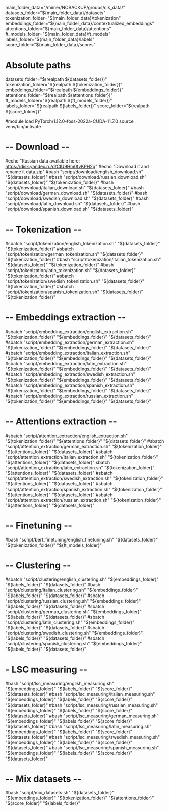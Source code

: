 main_folder_data="/mimer/NOBACKUP/groups/cik_data/"
datasets_folder="${main_folder_data}/datasets"
tokenization_folder="${main_folder_data}/tokenization"
embeddings_folder="${main_folder_data}/contextualized_embeddings"
attentions_folder="${main_folder_data}/attentions"
ft_models_folder="${main_folder_data}/ft_models"
labels_folder="${main_folder_data}/labels"
score_folder="${main_folder_data}/scores"

# Absolute paths
datasets_folder="$(realpath ${datasets_folder})"
tokenization_folder="$(realpath ${tokenization_folder})"
embeddings_folder="$(realpath ${embeddings_folder})"
attentions_folder="$(realpath ${attentions_folder})"
ft_models_folder="$(realpath ${ft_models_folder})"
labels_folder="$(realpath ${labels_folder})"
score_folder="$(realpath ${score_folder})"

#module load PyTorch/1.12.0-foss-2022a-CUDA-11.7.0
source venv/bin/activate

# -- Download --
#echo "Russian data available here: https://disk.yandex.ru/d/CIU9Hm0tvKPH2g"
#echo "Download it and rename it data.zip"
#bash "script/download/english_download.sh" "${datasets_folder}"
#bash "script/download/russian_download.sh" "${datasets_folder}" "${tokenization_folder}"
#bash "script/download/italian_download.sh" "${datasets_folder}"
#bash "script/download/german_download.sh" "${datasets_folder}"
#bash "script/download/swedish_download.sh" "${datasets_folder}"
#bash "script/download/latin_download.sh" "${datasets_folder}"
#bash "script/download/spanish_download.sh" "${datasets_folder}"

# -- Tokenization --
#sbatch "script/tokenization/english_tokenization.sh" "${datasets_folder}" "${tokenization_folder}"
#sbatch "script/tokenization/german_tokenization.sh" "${datasets_folder}" "${tokenization_folder}"
#bash "script/tokenization/italian_tokenization.sh" "${datasets_folder}" "${tokenization_folder}"
#bash "script/tokenization/latin_tokenization.sh" "${datasets_folder}" "${tokenization_folder}"
#sbatch "script/tokenization/swedish_tokenization.sh" "${datasets_folder}" "${tokenization_folder}"
#sbatch "script/tokenization/spanish_tokenization.sh" "${datasets_folder}" "${tokenization_folder}"

# -- Embeddings extraction --
#sbatch "script/embedding_extraction/english_extraction.sh" "${tokenization_folder}" "${embeddings_folder}" "${datasets_folder}"
#sbatch "script/embedding_extraction/german_extraction.sh" "${tokenization_folder}" "${embeddings_folder}" "${datasets_folder}"
#sbatch "script/embedding_extraction/italian_extraction.sh" "${tokenization_folder}" "${embeddings_folder}" "${datasets_folder}"
#sbatch "script/embedding_extraction/latin_extraction.sh" "${tokenization_folder}" "${embeddings_folder}" "${datasets_folder}"
#sbatch "script/embedding_extraction/swedish_extraction.sh" "${tokenization_folder}" "${embeddings_folder}" "${datasets_folder}"
#sbatch "script/embedding_extraction/spanish_extraction.sh" "${tokenization_folder}" "${embeddings_folder}" "${datasets_folder}"
#sbatch "script/embedding_extraction/russian_extraction.sh" "${tokenization_folder}" "${embeddings_folder}" "${datasets_folder}"

# -- Attentions extraction --
#sbatch "script/attention_extraction/english_extraction.sh" "${tokenization_folder}" "${attentions_folder}" "${datasets_folder}"
#sbatch "script/attention_extraction/german_extraction.sh" "${tokenization_folder}" "${attentions_folder}" "${datasets_folder}"
#sbatch "script/attention_extraction/italian_extraction.sh" "${tokenization_folder}" "${attentions_folder}" "${datasets_folder}"
sbatch "script/attention_extraction/latin_extraction.sh" "${tokenization_folder}" "${attentions_folder}" "${datasets_folder}"
#sbatch "script/attention_extraction/swedish_extraction.sh" "${tokenization_folder}" "${attentions_folder}" "${datasets_folder}"
#sbatch "script/attention_extraction/spanish_extraction.sh" "${tokenization_folder}" "${attentions_folder}" "${datasets_folder}"
#sbatch "script/attention_extraction/russian_extraction.sh" "${tokenization_folder}" "${attentions_folder}" "${datasets_folder}"

# -- Finetuning --
#bash "script/bert_finetuning/english_finetuning.sh" "${datasets_folder}" "${tokenization_folder}" "${ft_models_folder}"

# -- Clustering --
#sbatch "script/clustering/english_clustering.sh" "${embeddings_folder}" "${labels_folder}" "${datasets_folder}"
#bash "script/clustering/italian_clustering.sh" "${embeddings_folder}" "${labels_folder}" "${datasets_folder}"
#sbatch "script/clustering/russian_clustering.sh" "${embeddings_folder}" "${labels_folder}" "${datasets_folder}"
#sbatch "script/clustering/german_clustering.sh" "${embeddings_folder}" "${labels_folder}" "${datasets_folder}"
#sbatch "script/clustering/latin_clustering.sh" "${embeddings_folder}" "${labels_folder}" "${datasets_folder}"
#sbatch "script/clustering/swedish_clustering.sh" "${embeddings_folder}" "${labels_folder}" "${datasets_folder}"
#sbatch "script/clustering/spanish_clustering.sh" "${embeddings_folder}" "${labels_folder}" "${datasets_folder}"

# - LSC measuring --
#bash "script/lsc_measuring/english_measuring.sh" "${embeddings_folder}" "${labels_folder}" "${score_folder}" "${datasets_folder}"
#bash "script/lsc_measuring/italian_measuring.sh" "${embeddings_folder}" "${labels_folder}" "${score_folder}" "${datasets_folder}"
#bash "script/lsc_measuring/russian_measuring.sh" "${embeddings_folder}" "${labels_folder}" "${score_folder}" "${datasets_folder}"
#bash "script/lsc_measuring/german_measuring.sh" "${embeddings_folder}" "${labels_folder}" "${score_folder}" "${datasets_folder}"
#bash "script/lsc_measuring/latin_measuring.sh" "${embeddings_folder}" "${labels_folder}" "${score_folder}" "${datasets_folder}"
#bash "script/lsc_measuring/swedish_measuring.sh" "${embeddings_folder}" "${labels_folder}" "${score_folder}" "${datasets_folder}"
#bash "script/lsc_measuring/spanish_measuring.sh" "${embeddings_folder}" "${labels_folder}" "${score_folder}" "${datasets_folder}"

# -- Mix datasets --
#bash "script/mix_datasets.sh" "${datasets_folder}" "${embeddings_folder}" "${tokenization_folder}" "${attentions_folder}" "${score_folder}" "${labels_folder}"